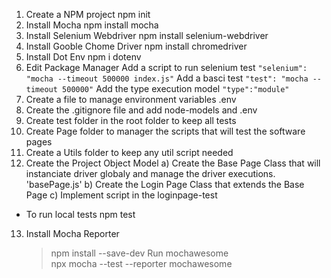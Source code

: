 1. Create a NPM project
   npm init
2. Install Mocha
   npm install mocha
3. Install Selenium Webdriver
   npm install selenium-webdriver
4. Install Gooble Chome Driver
   npm install chromedriver
5. Install Dot Env
   npm i dotenv
6. Edit Package Manager
   Add a script to run selenium test
   `"selenium": "mocha --timeout 500000 index.js"`
   Add a basci test
   `"test": "mocha --timeout 500000"`
   Add the type execution model
   `"type":"module"`
7. Create a file to manage environment variables .env
8. Create the .gitignore file and add node-models and .env
9. Create test folder in the root folder to keep all tests
10. Create Page folder to manager the scripts that will test the software pages
11. Create a Utils folder to keep any util script needed
12. Create the Project Object Model
    a) Create the Base Page Class that will instanciate driver globaly and manage the driver executions. 'basePage.js'
    b) Create the Login Page Class that extends the Base Page
    c) Implement script in the loginpage-test

- To run local tests
npm test

13. Install Mocha Reporter<br>
    > npm install --save-dev 
    Run mochawesome<br>
    > npx mocha --test --reporter mochawesome<br>
